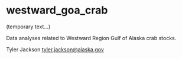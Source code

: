 # westward_goa_crab

(temporary text...)

Data analyses related to Westward Region Gulf of Alaska crab stocks.

Tyler Jackson
tyler.jackson@alaska.gov

